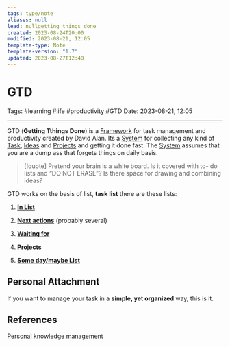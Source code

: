 ```yaml
---
tags: type/note
aliases: null
lead: nullgetting things done
created: 2023-08-24T20:00
modified: 2023-08-21, 12:05
template-type: Note
template-version: "1.7"
updated: 2023-08-27T12:48
---
```


# GTD

Tags: #learning #life #productivity #GTD
Date: 2023-08-21, 12:05

---

GTD (**Getting Tthings Done**) is a [Framework](Framework) for task management and productivity created by David Alan. Its a [System](System) for collecting any kind of [Task](Task), [Ideas](Ideas) and [Projects](Projects) and getting it done fast. The [System](System) assumes that you are a dump ass that forgets things on daily basis. 

> [!quote]
> Pretend your brain is a white board. Is it covered with to-
> do lists and “DO NOT ERASE”? Is there space for drawing and 
> combining ideas?

GTD works on the basis of list, **task list** there are these lists:

1. **[In List](In%20List.md)**

2. **[Next actions](Next%20actions)** (probably several)

3. **[Waiting for](Waiting%20for)**

4. **[Projects](Projects)**

5. **[Some day/maybe List](Some%20day/maybe%20List)**

## Personal Attachment

If you want to manage your task in a **simple, yet organized** way, this is it.

## References

[Personal knowledge management](Personal%20knowledge%20management.md)
